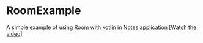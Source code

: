 # RoomExample
A simple example of using Room with kotlin in Notes application
[[Watch the video]](https://youtube.com/shorts/gm9pDKquhrM?feature=share)
